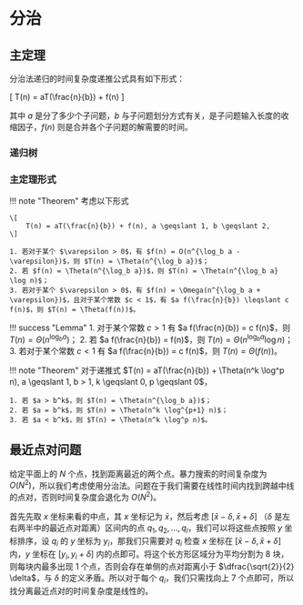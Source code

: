 # 分治

## 主定理

分治法递归的时间复杂度递推公式具有如下形式：

\[
    T(n) = aT(\frac{n}{b}) + f(n)
\]

其中 $a$ 是分了多少个子问题，$b$ 与子问题划分方式有关，是子问题输入长度的收缩因子，$f(n)$ 则是合并各个子问题的解需要的时间。

### 递归树

### 主定理形式

!!! note "Theorem"
    考虑以下形式 

    \[
        T(n) = aT(\frac{n}{b}) + f(n), a \geqslant 1, b \geqslant 2,
    \]

    1. 若对于某个 $\varepsilon > 0$，有 $f(n) = O(n^{\log_b a - \varepsilon})$，则 $T(n) = \Theta(n^{\log_b a})$；
    2. 若 $f(n) = \Theta(n^{\log_b a})$，则 $T(n) = \Theta(n^{\log_b a} \log n)$；
    3. 若对于某个 $\varepsilon > 0$，有 $f(n) = \Omega(n^{\log_b a + \varepsilon})$，且对于某个常数 $c < 1$，有 $a f(\frac{n}{b}) \leqslant c f(n)$，则 $T(n) = \Theta(f(n))$。

!!! success "Lemma"
    1. 对于某个常数 $c > 1$ 有 $a f(\frac{n}{b}) = c f(n)$，则 $T(n) = \Theta(n^{\log_b a} )$；
    2. 若 $a f(\frac{n}{b}) = f(n)$，则 $T(n) = \Theta(n^{\log_b a} \log n)$；
    3. 若对于某个常数 $c < 1$ 有 $a f(\frac{n}{b}) = c f(n)$，则 $T(n) = \Theta(f(n))$。

!!! note "Theorem"
    对于递推式 $T(n) = aT(\frac{n}{b}) + \Theta(n^k \log^p n), a \geqslant 1, b > 1, k \geqslant 0, p \geqslant 0$，

    1. 若 $a > b^k$，则 $T(n) = \Theta(n^{\log_b a})$；
    2. 若 $a = b^k$，则 $T(n) = \Theta(n^k \log^{p+1} n)$；
    3. 若 $a < b^k$，则 $T(n) = \Theta(n^k \log^p n)$。

## 最近点对问题

给定平面上的 $N$ 个点，找到距离最近的两个点。暴力搜索的时间复杂度为 $O(N^2)$，所以我们考虑使用分治法。问题在于我们需要在线性时间内找到跨越中线的点对，否则时间复杂度会退化为 $O(N^2)$。

首先先取 $x$ 坐标来看的中点，其 $x$ 坐标记为 $\bar{x}$，然后考虑 $[\bar{x} - \delta, \bar{x} + \delta]$ （$\delta$ 是左右两半中的最近点对距离）区间内的点 $q_1, q_2, \ldots, q_l$，我们可以将这些点按照 $y$ 坐标排序，设 $q_i$ 的 $y$ 坐标为 $y_i$，那我们只需要对 $q_i$ 检查 $x$ 坐标在 $[\bar{x} - \delta, \bar{x} + \delta]$ 内，$y$ 坐标在 $[y_i, y_i + \delta]$ 内的点即可。将这个长方形区域分为平均分割为 8 块，则每块内最多出现 1 个点，否则会存在单侧的点对距离小于 $\dfrac{\sqrt{2}}{2} \delta$，与 $\delta$ 的定义矛盾。所以对于每个 $q_i$，我们只需找向上 7 个点即可，所以找分离最近点对的时间复杂度是线性的。